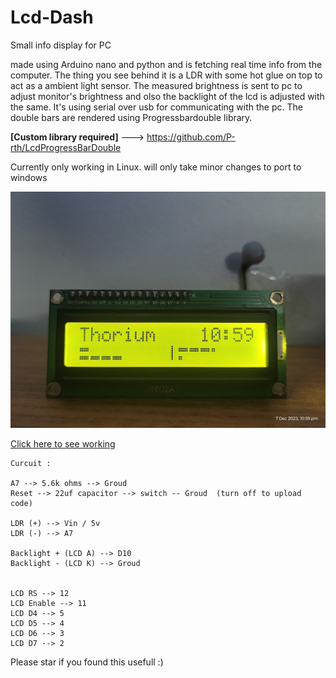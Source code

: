 # Lcd-Dash
Small info display for PC


made using Arduino nano and python and is fetching real time info from the computer. 
The thing you see behind it is a LDR with some hot glue on top to act as a ambient light sensor. 
The measured brightness is sent to pc to adjust monitor's brightness and olso the backlight of the lcd is adjusted with the same. 
It's using serial over usb for communicating with the pc. 
The double bars are rendered using Progressbardouble library. 

**[Custom library required]** ---> https://github.com/P-rth/LcdProgressBarDouble

Currently only working in Linux.
will only take minor changes to port to windows

![Defalt Screen](https://github.com/P-rth/Lcd-Dash/blob/main/Image.jpg?raw=true%29)

[Click here to see working](https://www.reddit.com/r/arduino/comments/18ctvnx/look_what_i_made_lcd_info_panel_for_pc_16x2/)



    Curcuit :
    
    A7 --> 5.6k ohms --> Groud
    Reset --> 22uf capacitor --> switch -- Groud  (turn off to upload code)
    
    LDR (+) --> Vin / 5v
    LDR (-) --> A7
    
    Backlight + (LCD A) --> D10
    Backlight - (LCD K) --> Groud
    
    
    LCD RS --> 12
    LCD Enable --> 11
    LCD D4 --> 5
    LCD D5 --> 4
    LCD D6 --> 3
    LCD D7 --> 2

Please star if you found this usefull :)
